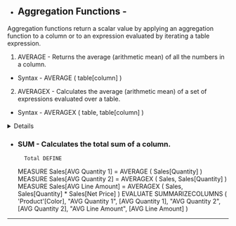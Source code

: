 - ## Aggregation Functions -
Aggregation functions return a scalar value by applying an aggregation function to a column or to an expression evaluated by iterating a table expression.

1. AVERAGE - Returns the average (arithmetic mean) of all the numbers in a column.
- Syntax - AVERAGE ( table[column] )

2. AVERAGEX - Calculates the average (arithmetic mean) of a set of expressions evaluated over a table.
- Syntax -
AVERAGEX (
    table,
    table[column]
)
<details>
- EXAMPLE - 
``` DEFINE
    MEASURE Sales[AVG Quantity 1] = AVERAGE ( Sales[Quantity] )
    MEASURE Sales[AVG Quantity 2] = AVERAGEX ( Sales, Sales[Quantity] )
    MEASURE Sales[AVG Line Amount] =
        AVERAGEX ( Sales, Sales[Quantity] * Sales[Net Price] )
EVALUATE
SUMMARIZECOLUMNS (
    'Product'[Color],
    "AVG Quantity 1", [AVG Quantity 1],
    "AVG Quantity 2", [AVG Quantity 2],
    "AVG Line Amount", [AVG Line Amount]
)
```
</details>



- ### SUM - Calculates the total sum of a column. 
		Total DEFINE
    MEASURE Sales[AVG Quantity 1] = AVERAGE ( Sales[Quantity] )
    MEASURE Sales[AVG Quantity 2] = AVERAGEX ( Sales, Sales[Quantity] )
    MEASURE Sales[AVG Line Amount] =
        AVERAGEX ( Sales, Sales[Quantity] * Sales[Net Price] )
EVALUATE
SUMMARIZECOLUMNS (
    'Product'[Color],
    "AVG Quantity 1", [AVG Quantity 1],
    "AVG Quantity 2", [AVG Quantity 2],
    "AVG Line Amount", [AVG Line Amount]
)
  


------------------------------------------------------------------------------------------------------------------------------------------------------------------------------------------
